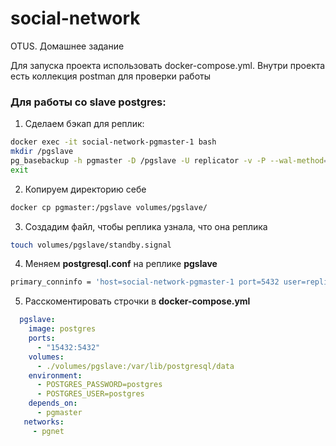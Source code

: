 # social-network
OTUS. Домашнее задание

Для запуска проекта использовать docker-compose.yml. Внутри проекта есть коллекция postman для проверки работы

### Для работы со slave postgres:
1. Сделаем бэкап для реплик: 
```bash
docker exec -it social-network-pgmaster-1 bash
mkdir /pgslave
pg_basebackup -h pgmaster -D /pgslave -U replicator -v -P --wal-method=stream
exit
```
2. Копируем директорию себе
```bash
docker cp pgmaster:/pgslave volumes/pgslave/
```
3. Создадим файл, чтобы реплика узнала, что она реплика
```bash
touch volumes/pgslave/standby.signal
```
4. Меняем **postgresql.conf** на реплике **pgslave**
```bash
primary_conninfo = 'host=social-network-pgmaster-1 port=5432 user=replicator password=postgres application_name=pgslave'
```
5. Расскоментировать строчки в **docker-compose.yml**
```yaml
  pgslave:
    image: postgres
    ports:
      - "15432:5432"
    volumes:
      - ./volumes/pgslave:/var/lib/postgresql/data
    environment:
      - POSTGRES_PASSWORD=postgres
      - POSTGRES_USER=postgres
    depends_on:
      - pgmaster
   networks:
     - pgnet
```